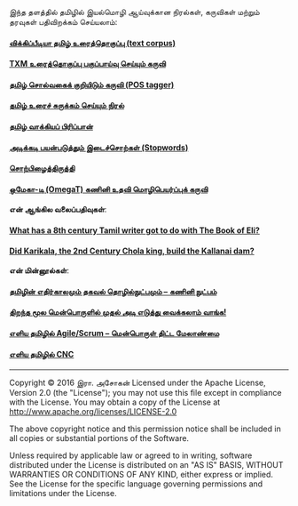 இந்த தளத்தில் தமிழில் இயல்மொழி ஆய்வுக்கான நிரல்கள், கருவிகள் மற்றும் தரவுகள் பதிவிறக்கம் செய்யலாம்:
#### [விக்கிப்பீடியா தமிழ் உரைத்தொகுப்பு (text corpus)](https://github.com/AshokR/TamilNLP/wiki/Wikipedia-Tamil-Text-Corpus)
#### [TXM உரைத்தொகுப்பு பகுப்பாய்வு செய்யும் கருவி](https://github.com/AshokR/TamilNLP/wiki/TXM-Corpus-Analysis-Tool)
#### [தமிழ் சொல்வகைக் குறியிடும் கருவி (POS tagger)](https://github.com/AshokR/TamilNLP/wiki/POS-Tagger)
#### [தமிழ் உரைச் சுருக்கம் செய்யும் நிரல்](https://github.com/AshokR/TamilNLP/wiki/Text-Summary-Extractor)
#### [தமிழ் வாக்கியப் பிரிப்பான்](https://github.com/AshokR/TamilNLP/wiki/Tamil-Sentence-Splitter)
#### [அடிக்கடி பயன்படுத்தும் இடைச்சொற்கள் (Stopwords)](https://github.com/AshokR/TamilNLP/wiki/Stopwords)
#### [சொற்பிழைத்திருத்தி](https://github.com/AshokR/TamilNLP/wiki/Spell-Checker)
#### [ஒமேகா-டி (OmegaT) கணினி உதவி மொழிபெயர்ப்புக் கருவி](https://github.com/AshokR/TamilNLP/wiki/OmegaT-Computer-Assisted-Translation-tool)

**என் ஆங்கில வலைப்பதிவுகள்**: 
#### [What has a 8th century Tamil writer got to do with The Book of Eli?](https://medium.com/@IyalMozhi/what-has-a-8th-century-tamil-writer-got-to-do-with-the-book-of-eli-d9c79abd8924)
#### [Did Karikala, the 2nd Century Chola king, build the Kallanai dam?](https://medium.com/@IyalMozhi/did-karikala-chola-the-2nd-century-king-build-the-kallanai-dam-f1c76208775f)

**என் மின்னூல்கள்**:
#### [தமிழின் எதிர்காலமும் தகவல் தொழில்நுட்பமும் – கணினி நுட்பம்](http://freetamilebooks.com/ebooks/future_of_tamil_and_information_technology/)
#### [திறந்த மூல மென்பொருளில் முதல் அடி எடுத்து வைக்கலாம் வாங்க!](http://freetamilebooks.com/ebooks/take-first-steps-for-open-source-software/)
#### [எளிய தமிழில் Agile/Scrum – மென்பொருள் திட்ட மேலாண்மை](http://freetamilebooks.com/ebooks/learn-agine-scrum-in-tamil/)
#### [எளிய தமிழில் CNC](http://freetamilebooks.com/ebooks/cnc)

---
Copyright © 2016 இரா. அசோகன்
Licensed under the Apache License, Version 2.0 (the "License");
you may not use this file except in compliance with the License.
You may obtain a copy of the License at http://www.apache.org/licenses/LICENSE-2.0

The above copyright notice and this permission notice shall be included in all copies or substantial portions of the Software.

Unless required by applicable law or agreed to in writing, software
distributed under the License is distributed on an "AS IS" BASIS,
WITHOUT WARRANTIES OR CONDITIONS OF ANY KIND, either express or implied.
See the License for the specific language governing permissions and
limitations under the License.

